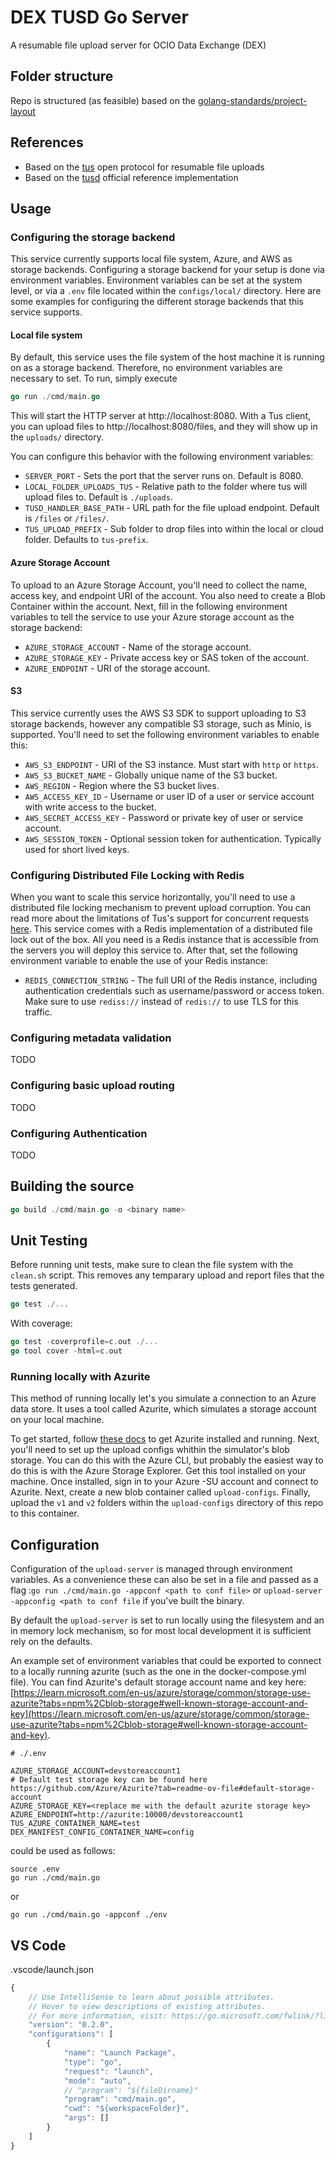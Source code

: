 # DEX TUSD Go Server 
A resumable file upload server for OCIO Data Exchange (DEX)

## Folder structure
Repo is structured (as feasible) based on the [golang-standards/project-layout](https://github.com/golang-standards/project-layout)

## References
- Based on the [tus](https://tus.io/) open protocol for resumable file uploads
- Based on the [tusd](https://github.com/tus/tusd) official reference implementation

## Usage

### Configuring the storage backend
This service currently supports local file system, Azure, and AWS as storage backends.  Configuring a storage backend
for your setup is done via environment variables.  Environment variables can be set at the system level, or via a `.env` file
located within the `configs/local/` directory.  Here are some examples for configuring the different storage backends
that this service supports.

#### Local file system
By default, this service uses the file system of the host machine it is running on as a storage backend.  Therefore, no
environment variables are necessary to set.  To run, simply execute
```go
go run ./cmd/main.go
```
This will start the HTTP server at http://localhost:8080.  With a Tus client, you can upload files to http://localhost:8080/files,
and they will show up in the `uploads/` directory.

You can configure this behavior with the following environment variables:
- `SERVER_PORT` - Sets the port that the server runs on.  Default is 8080.
- `LOCAL_FOLDER_UPLOADS_TUS` - Relative path to the folder where tus will upload files to.  Default is `./uploads`.
- `TUSD_HANDLER_BASE_PATH` - URL path for the file upload endpoint.  Default is `/files` or `/files/`.
- `TUS_UPLOAD_PREFIX` - Sub folder to drop files into within the local or cloud folder.  Defaults to `tus-prefix`.

#### Azure Storage Account
To upload to an Azure Storage Account, you'll need to collect the name, access key, and endpoint URI of the account.  You
also need to create a Blob Container within the account.  Next, fill in the following environment variables to tell the 
service to use your Azure storage account as the storage backend:
- `AZURE_STORAGE_ACCOUNT` - Name of the storage account.
- `AZURE_STORAGE_KEY` - Private access key or SAS token of the account.
- `AZURE_ENDPOINT` - URI of the storage account.

#### S3
This service currently uses the AWS S3 SDK to support uploading to S3 storage backends, however any compatible S3 storage, 
such as Minio, is supported.  You'll need to set the following environment variables to enable this:
- `AWS_S3_ENDPOINT` - URI of the S3 instance.  Must start with `http` or `https`.
- `AWS_S3_BUCKET_NAME` - Globally unique name of the S3 bucket.
- `AWS_REGION` - Region where the S3 bucket lives.
- `AWS_ACCESS_KEY_ID` - Username or user ID of a user or service account with write access to the bucket.
- `AWS_SECRET_ACCESS_KEY` - Password or private key of user or service account.
- `AWS_SESSION_TOKEN` - Optional session token for authentication.  Typically used for short lived keys.

### Configuring Distributed File Locking with Redis
When you want to scale this service horizontally, you'll need to use a distributed file locking mechanism to prevent
upload corruption.  You can read more about the limitations of Tus's support for concurrent requests [here](https://tus.github.io/tusd/advanced-topics/locks/).
This service comes with a Redis implementation of a distributed file lock out of the box.  All you need is a Redis instance
that is accessible from the servers you will deploy this service to.  After that, set the following environment variable
to enable the use of your Redis instance:
- `REDIS_CONNECTION_STRING` - The full URI of the Redis instance, including authentication credentials such as username/password or access token.  Make sure to use `rediss://` instead of `redis://` to use TLS for this traffic.

### Configuring metadata validation
TODO

### Configuring basic upload routing
TODO

### Configuring Authentication
TODO


## Building the source
```go
go build ./cmd/main.go -o <binary name>
```

## Unit Testing
Before running unit tests, make sure to clean the file system with the `clean.sh` script.  This removes any temparary upload and report files that the tests generated.

```go
go test ./...
```

With coverage:
```go
go test -coverprofile=c.out ./...
go tool cover -html=c.out
```

### Running locally with Azurite

This method of running locally let's you simulate a connection to an Azure data store.  It uses a tool called Azurite, which simulates a storage account on your local machine.

To get started, follow [these docs](https://learn.microsoft.com/en-us/azure/storage/common/storage-use-azurite?tabs=npm%2Cblob-storage) to get Azurite installed and running.  Next, you'll need to set up the upload configs whithin the simulator's blob storage.  You can do this with the Azure CLI, but probably the easiest way to do this is with the Azure Storage Explorer.  Get this tool installed on your machine.  Once installed, sign in to your Azure -SU account and connect to Azurite.  Next, create a new blob container called `upload-configs`.  Finally, upload the `v1` and `v2` folders within the `upload-configs` directory of this repo to this container.

## Configuration

Configuration of the `upload-server` is managed through environment variables. As a convenience these can also be set in a file
and passed as a flag :`go run ./cmd/main.go -appconf <path to conf file>` or `upload-server -appconfig <path to conf file` if you've built the binary.

By default the `upload-server` is set to run locally using the filesystem and an in memory lock mechanism, so for most local development it is sufficient rely on the defaults.

An example set of environment variables that could be exported to connect to a locally running azurite (such as the one in the docker-compose.yml file).  You can find Azurite's default storage account name and key here: [https://learn.microsoft.com/en-us/azure/storage/common/storage-use-azurite?tabs=npm%2Cblob-storage#well-known-storage-account-and-key](https://learn.microsoft.com/en-us/azure/storage/common/storage-use-azurite?tabs=npm%2Cblob-storage#well-known-storage-account-and-key).

```
# ./.env

AZURE_STORAGE_ACCOUNT=devstoreaccount1
# Default test storage key can be found here https://github.com/Azure/Azurite?tab=readme-ov-file#default-storage-account
AZURE_STORAGE_KEY=<replace me with the default azurite storage key>
AZURE_ENDPOINT=http://azurite:10000/devstoreaccount1
TUS_AZURE_CONTAINER_NAME=test
DEX_MANIFEST_CONFIG_CONTAINER_NAME=config
```

could be used as follows:
```
source .env
go run ./cmd/main.go
```

or
```
go run ./cmd/main.go -appconf ./env
```

## VS Code 
.vscode/launch.json
```js
{
    // Use IntelliSense to learn about possible attributes.
    // Hover to view descriptions of existing attributes.
    // For more information, visit: https://go.microsoft.com/fwlink/?linkid=830387
    "version": "0.2.0",
    "configurations": [
        {
            "name": "Launch Package",
            "type": "go",
            "request": "launch",
            "mode": "auto",
            // "program": "${fileDirname}"
            "program": "cmd/main.go",
            "cwd": "${workspaceFolder}",
            "args": []
        }
    ]
}
```

